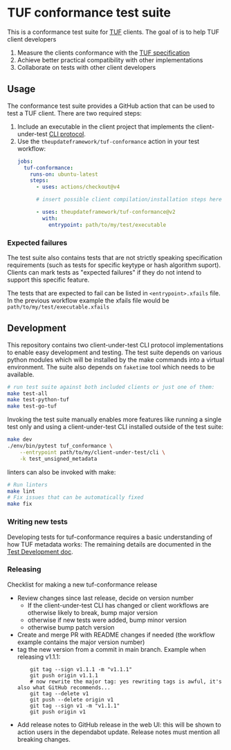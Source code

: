 # TUF conformance test suite

This is a conformance test suite for [TUF](https://theupdateframework.io/) clients. The goal of is to help TUF client developers
  1. Measure the clients conformance with the [TUF specification](https://theupdateframework.github.io/specification/latest/)
  2. Achieve better practical compatibility with other implementations
  3. Collaborate on tests with other client developers

## Usage

The conformance test suite provides a GitHub action that can be used to test a TUF client.
There are two required steps:

1. Include an executable in the client project that implements the client-under-test
   [CLI protocol](CLIENT-CLI.md).
2. Use the `theupdateframework/tuf-conformance` action in your test workflow:
    ```yaml
    jobs:
      tuf-conformance:
        runs-on: ubuntu-latest
        steps:
          - uses: actions/checkout@v4

          # insert possible client compilation/installation steps here

          - uses: theupdateframework/tuf-conformance@v2
            with:
              entrypoint: path/to/my/test/executable
    ```

### Expected failures

The test suite also contains tests that are not strictly speaking specification requirements (such as
tests for specific keytype or hash algorithm suport). Clients can mark tests as "expected failures"
if they do not intend to support this specific feature.

The tests that are expected to fail can be listed in `<entrypoint>.xfails` file. In the previous
workflow example the xfails file would be `path/to/my/test/executable.xfails`

## Development

This repository contains two client-under-test CLI protocol implementations
to enable easy development and testing. The test suite depends on various
python modules which will be installed by the make commands into a virtual environment.
The suite also depends on `faketime` tool which needs to be available.

```bash
# run test suite against both included clients or just one of them:
make test-all
make test-python-tuf
make test-go-tuf
```

Invoking the test suite manually enables more features like running a single test only
and using a client-under-test CLI installed outside of the test suite:

```bash
make dev
./env/bin/pytest tuf_conformance \
    --entrypoint path/to/my/client-under-test/cli \
    -k test_unsigned_metadata
```

linters can also be invoked with make:
```bash
# Run linters
make lint
# Fix issues that can be automatically fixed
make fix
```

### Writing new tests

Developing tests for tuf-conformance requires a basic understanding of how TUF metadata works: The
remaining details are documented in the [Test Development doc](DEVELOPMENT.md).

### Releasing

Checklist for making a new tuf-conformance release
* Review changes since last release, decide on version number
  * If the client-under-test CLI has changed or client workflows are otherwise likely to break, bump major version
  * otherwise if new tests were added, bump minor version
  * otherwise bump patch version
* Create and merge PR with README changes if needed (the workflow example contains the major version number)
* tag the new version from a commit in main branch. Example when releasing v1.1.1:
  ```
      git tag --sign v1.1.1 -m "v1.1.1"
      git push origin v1.1.1
      # now rewrite the major tag: yes rewriting tags is awful, it's also what GitHub recommends...
      git tag --delete v1
      git push --delete origin v1
      git tag --sign v1 -m "v1.1.1"
      git push origin v1
  ```
* Add release notes to GitHub release in the web UI: this will be shown to action users in the dependabot update.
  Release notes must mention all breaking changes.
